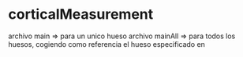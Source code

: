 # corticalMeasurement

archivo main => para un unico hueso
archivo mainAll => para todos los huesos, cogiendo como referencia el hueso especificado en 

